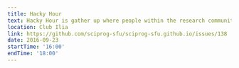 ```yaml
---
title: Hacky Hour
text: Hacky Hour is gather up where people within the research community can come together.
location: Club Ilia
link: https://github.com/sciprog-sfu/sciprog-sfu.github.io/issues/138
date: 2016-09-23
startTime: '16:00'
endTime: '18:00'
---
```

